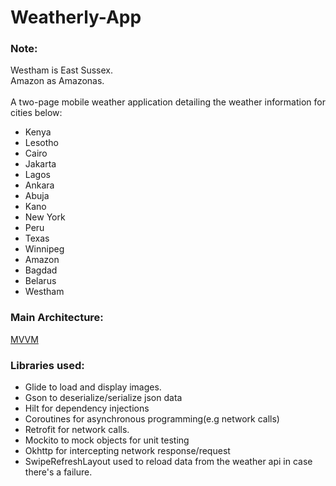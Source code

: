 # Weatherly-App

### Note:
Westham is East Sussex.<br/>
Amazon as Amazonas.
<br/><br/>
A two-page mobile weather application detailing the weather information for cities below:

- Kenya
- Lesotho
- Cairo
- Jakarta
- Lagos
- Ankara
- Abuja 
- Kano
- New York
- Peru
- Texas 
- Winnipeg
- Amazon
- Bagdad
- Belarus
- Westham

### Main Architecture:
[MVVM](https://en.wikipedia.org/wiki/Model%E2%80%93view%E2%80%93viewmodel)

### Libraries used:
- Glide to load and display images.
- Gson to deserialize/serialize json data
- Hilt for dependency injections
- Coroutines for asynchronous programming(e.g network calls)
- Retrofit for network calls.
- Mockito to mock objects for unit testing
- Okhttp for intercepting network response/request
- SwipeRefreshLayout used to reload data from the weather api in case there's a failure.




